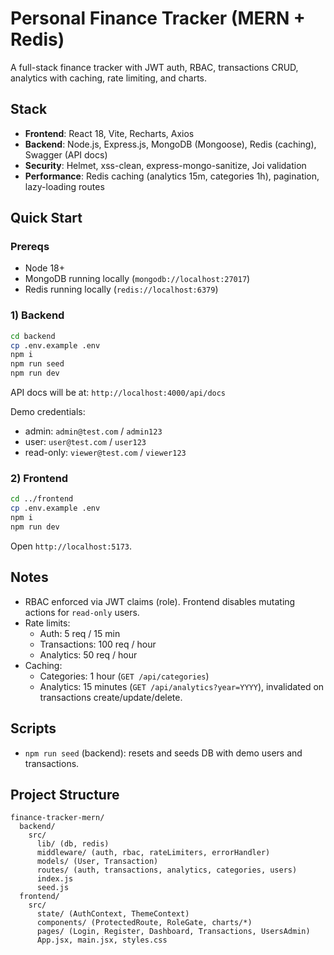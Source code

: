 # Personal Finance Tracker (MERN + Redis)

A full-stack finance tracker with JWT auth, RBAC, transactions CRUD, analytics with caching, rate limiting, and charts.

## Stack
- **Frontend**: React 18, Vite, Recharts, Axios
- **Backend**: Node.js, Express.js, MongoDB (Mongoose), Redis (caching), Swagger (API docs)
- **Security**: Helmet, xss-clean, express-mongo-sanitize, Joi validation
- **Performance**: Redis caching (analytics 15m, categories 1h), pagination, lazy-loading routes

## Quick Start

### Prereqs
- Node 18+
- MongoDB running locally (`mongodb://localhost:27017`)
- Redis running locally (`redis://localhost:6379`)

### 1) Backend
```bash
cd backend
cp .env.example .env
npm i
npm run seed   
npm run dev
```

API docs will be at: `http://localhost:4000/api/docs`

Demo credentials:
- admin: `admin@test.com` / `admin123`
- user: `user@test.com` / `user123`
- read-only: `viewer@test.com` / `viewer123`

### 2) Frontend
```bash
cd ../frontend
cp .env.example .env
npm i
npm run dev
```
Open `http://localhost:5173`.

## Notes
- RBAC enforced via JWT claims (role). Frontend disables mutating actions for `read-only` users.
- Rate limits:
  - Auth: 5 req / 15 min
  - Transactions: 100 req / hour
  - Analytics: 50 req / hour
- Caching:
  - Categories: 1 hour (`GET /api/categories`)
  - Analytics: 15 minutes (`GET /api/analytics?year=YYYY`), invalidated on transactions create/update/delete.

## Scripts
- `npm run seed` (backend): resets and seeds DB with demo users and transactions.

## Project Structure
```
finance-tracker-mern/
  backend/
    src/
      lib/ (db, redis)
      middleware/ (auth, rbac, rateLimiters, errorHandler)
      models/ (User, Transaction)
      routes/ (auth, transactions, analytics, categories, users)
      index.js
      seed.js
  frontend/
    src/
      state/ (AuthContext, ThemeContext)
      components/ (ProtectedRoute, RoleGate, charts/*)
      pages/ (Login, Register, Dashboard, Transactions, UsersAdmin)
      App.jsx, main.jsx, styles.css
```
